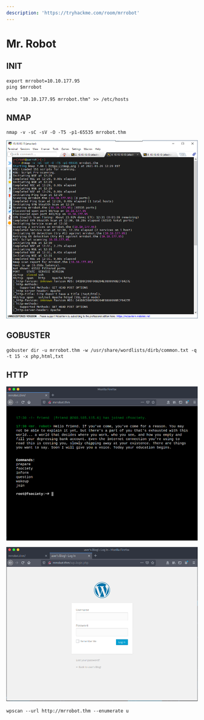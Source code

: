 ```yaml
---
description: 'https://tryhackme.com/room/mrrobot'
---
```


# Mr. Robot

## INIT

```text
export mrrobot=10.10.177.95
ping $mrrobot

echo "10.10.177.95 mrrobot.thm" >> /etc/hosts
```

## NMAP

```text
nmap -v -sC -sV -O -T5 -p1-65535 mrrobot.thm
```

![](../.gitbook/assets/image%20%28407%29.png)



## GOBUSTER

```text
gobuster dir -u mrrobot.thm -w /usr/share/wordlists/dirb/common.txt -q -t 15 -x php,html,txt
```

## HTTP

![](../.gitbook/assets/image%20%28446%29.png)

![](../.gitbook/assets/image%20%28398%29.png)

```text
wpscan --url http://mrrobot.thm --enumerate u
```

